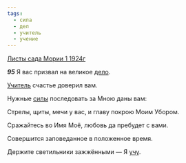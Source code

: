 ```yaml
---
tags:
  - сила
  - дел
  - учитель
  - учение
---
```


[Листы сада Мории 1 1924г](https://127.0.0.1:4002/agni/1924)

___95___
Я вас призвал на великое [дело](../../../tags/#дел).   

[Учитель](../../../tags/#учитель) счастье доверил вам.   

Нужные [силы](../../../tags/#сила) последовать за Мною даны вам:   

Стрелы, щиты, мечи у вас, и главу покрою Моим Убором.   

Сражайтесь во Имя Моё, любовь да пребудет с вами.   

Совершится заповеданное в положенное время.   

Держите светильники зажжёнными — Я [учу](../../../tags/#учение).   

